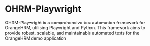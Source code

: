# OHRM-Playwright
OHRM-Playwright is a comprehensive test automation framework for OrangeHRM, utilising Playwright and Python. This framework aims to provide robust, scalable, and maintainable automated tests for the OrangeHRM demo application
